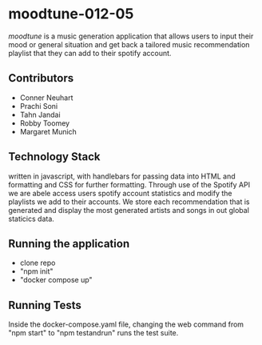 # moodtune-012-05

*moodtune* is a music generation application that allows users to input their mood or general situation and get back a tailored music recommendation playlist that they can add to their spotify account.

## Contributors
* Conner Neuhart
* Prachi Soni
* Tahn Jandai
* Robby Toomey
* Margaret Munich

## Technology Stack
written in javascript, with handlebars for passing data into HTML and formatting and CSS for further formatting. Through use of the Spotify API we are abele access users spotify account statistics and modify the playlists we add to their accounts. We store each recommendation that is generated and display the most generated artists and songs in out global staticics data.

## Running the application
* clone repo
* "npm init"
* "docker compose up"

## Running Tests
Inside the docker-compose.yaml file, changing the web command from "npm start" to "npm testandrun" runs the test suite.